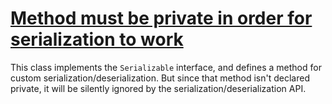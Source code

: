 # [Method must be private in order for serialization to work](https://spotbugs.readthedocs.io/en/latest/bugDescriptions.html#SE_METHOD_MUST_BE_PRIVATE)

 This class implements the `Serializable` interface, and defines a method
  for custom serialization/deserialization. But since that method isn't declared private,
  it will be silently ignored by the serialization/deserialization API.